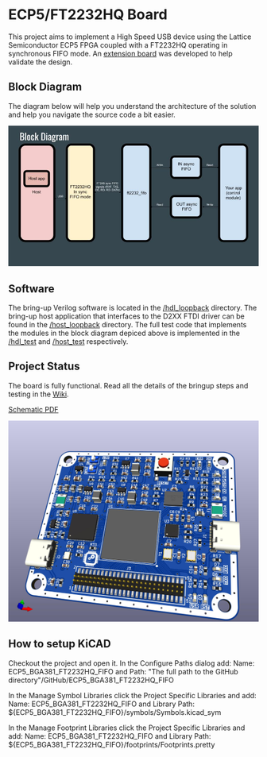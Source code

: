 # ECP5/FT2232HQ Board
This project aims to implement a High Speed USB device using the Lattice Semiconductor ECP5 FPGA coupled with a FT2232HQ operating in synchronous FIFO mode. An [extension board](https://github.com/gildobjanschi/ECP5_BGA381_FT2232HQ_FIFO_EXT) was developed to help validate the design.

## Block Diagram
The diagram below will help you understand the architecture of the solution and help you navigate the source code a bit easier.

![Block Diagram](block_diagram.jpg)

## Software
The bring-up Verilog software is located in the [/hdl_loopback](https://github.com/gildobjanschi/ECP5_BGA381_FT2232HQ_FIFO/tree/main/hdl_loopback) directory. The bring-up host application that interfaces to the D2XX FTDI driver can be found in the [/host_loopback](https://github.com/gildobjanschi/ECP5_BGA381_FT2232HQ_FIFO/tree/main/host_loopback) directory. The full test code that implements the modules in the block diagram depiced above is implemented in the [/hdl_test](https://github.com/gildobjanschi/ECP5_BGA381_FT2232HQ_FIFO/tree/main/hdl_test) and [/host_test](https://github.com/gildobjanschi/ECP5_BGA381_FT2232HQ_FIFO/tree/main/host_test) respectively.

## Project Status
The board is fully functional. Read all the details of the bringup steps and testing in the [Wiki](https://github.com/gildobjanschi/ECP5_BGA381_FT2232HQ_FIFO/wiki).

[Schematic PDF](https://github.com/gildobjanschi/ECP5_BGA381_FT2232HQ_FIFO/blob/main/kicad/ECP5.pdf)

![Board rendering](https://github.com/gildobjanschi/ECP5_BGA381_FT2232HQ_FIFO/blob/main/ECP5.jpg)

## How to setup KiCAD
Checkout the project and open it. In the Configure Paths dialog add: Name: ECP5_BGA381_FT2232HQ_FIFO and Path: "The full path to the GitHub directory"/GitHub/ECP5_BGA381_FT2232HQ_FIFO

In the Manage Symbol Libraries click the Project Specific Libraries and add: Name: ECP5_BGA381_FT2232HQ_FIFO and Library Path: ${ECP5_BGA381_FT2232HQ_FIFO}/symbols/Symbols.kicad_sym

In the Manage Footprint Libraries click the Project Specific Libraries and add: Name: ECP5_BGA381_FT2232HQ_FIFO and Library Path: ${ECP5_BGA381_FT2232HQ_FIFO}/footprints/Footprints.pretty
